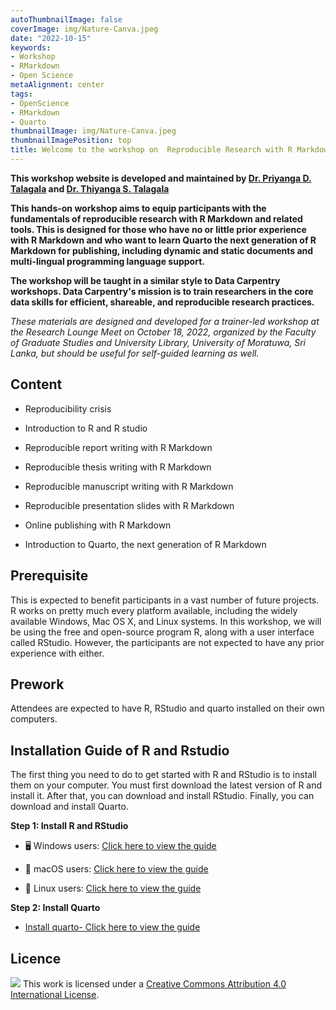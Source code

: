 ```yaml
---
autoThumbnailImage: false
coverImage: img/Nature-Canva.jpeg
date: "2022-10-15"
keywords:
- Workshop
- RMarkdown
- Open Science
metaAlignment: center
tags:
- OpenScience
- RMarkdown
- Quarto
thumbnailImage: img/Nature-Canva.jpeg
thumbnailImagePosition: top
title: Welcome to the workshop on  Reproducible Research with R Markdown 
---
```


**This workshop website is developed and maintained by [Dr. Priyanga D. Talagala](https://prital.netlify.app/) and [Dr. Thiyanga S. Talagala](https://thiyanga.netlify.app/)**


**This hands-on workshop aims to equip participants with the fundamentals of reproducible research with R Markdown and related tools. This is designed for those who have no or little prior experience with R Markdown and who want to learn Quarto the next generation of R Markdown for publishing, including dynamic and static documents and multi-lingual programming language support.**


**The workshop will be taught in a similar style to Data Carpentry workshops. Data Carpentry's mission is to train researchers in the core data skills for efficient, shareable, and reproducible research practices.**
 
*These materials are designed and developed for a trainer-led workshop at the Research Lounge Meet on October 18, 2022, organized by the Faculty of Graduate Studies and University Library, University of Moratuwa, Sri Lanka, but should be useful for self-guided learning as well.*

## Content

-   Reproducibility crisis

-   Introduction to R and R studio

-   Reproducible report writing with R Markdown

-   Reproducible thesis writing with R Markdown

-   Reproducible manuscript writing with R Markdown

-   Reproducible presentation slides with R Markdown

-   Online publishing with R Markdown

-   Introduction to Quarto, the next generation of R Markdown


## Prerequisite

This is expected to benefit participants in a vast number of future projects. R works on pretty much every platform available, including the widely available Windows, Mac OS X, and Linux systems. In this workshop, we will be using the free and open-source program R, along with a user interface called RStudio. However, the participants are not expected to have any prior experience with either.



## Prework

Attendees are expected to have R, RStudio and quarto installed on their own computers.

## Installation Guide of R and Rstudio

The first thing you need to do to get started with R and RStudio is to install them on your computer. You must first download the latest version of R and install it. After that, you can download and install RStudio. Finally, you can download and  install Quarto. 

**Step 1: Install R and RStudio**

- 🖥️ Windows users: [Click here to view the guide](https://r4fun.netlify.app/images/windows.html)


- 🍏 macOS users: [Click here to view the guide](https://r4fun.netlify.app/images/mac.html)

- 🐧 Linux users: [Click here to view the guide](https://www.datacamp.com/tutorial/installing-R-windows-mac-ubuntu)

**Step 2: Install Quarto**

- [Install quarto- Click here to view the guide](https://quarto.org/docs/get-started/)


## Licence

![](https://i.creativecommons.org/l/by/4.0/88x31.png) This work is
licensed under a [Creative Commons Attribution 4.0 International
License](https://creativecommons.org/licenses/by/4.0/).
